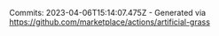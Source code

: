 Commits: 2023-04-06T15:14:07.475Z - Generated via https://github.com/marketplace/actions/artificial-grass
<br>

